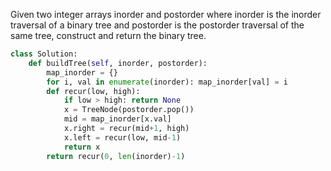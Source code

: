 Given two integer arrays inorder and postorder where inorder is the inorder traversal of a binary tree and postorder is the postorder traversal of the same tree, construct and return the binary tree.

```Python
class Solution:
    def buildTree(self, inorder, postorder):
        map_inorder = {}
        for i, val in enumerate(inorder): map_inorder[val] = i
        def recur(low, high):
            if low > high: return None
            x = TreeNode(postorder.pop())
            mid = map_inorder[x.val]
            x.right = recur(mid+1, high)
            x.left = recur(low, mid-1)
            return x
        return recur(0, len(inorder)-1)
```
